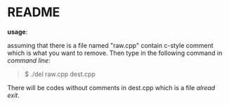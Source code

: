 # README

**usage**:

assuming that there is a file named "raw.cpp" contain c-style comment which is what you want to remove. Then type in the following command in *command line*:

>$ ./del raw.cpp dest.cpp

There will be codes without comments in dest.cpp which is a file *alread exit*.

